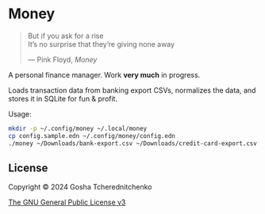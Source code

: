 # Money

> But if you ask for a rise<br/>
> It’s no surprise that they’re giving none away
>
> — Pink Floyd, _Money_

A personal finance manager. Work **very much** in progress.

Loads transaction data from banking export CSVs, normalizes the data, and stores it in SQLite for fun & profit.

Usage:

```sh
mkdir -p ~/.config/money ~/.local/money
cp config.sample.edn ~/.config/money/config.edn
./money ~/Downloads/bank-export.csv ~/Downloads/credit-card-export.csv
```

## License

Copyright © 2024 Gosha Tcherednitchenko

[The GNU General Public License v3](https://www.gnu.org/licenses/gpl.html)

